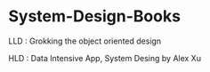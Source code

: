 # System-Design-Books

LLD : Grokking the object oriented design

HLD : Data Intensive App, System Desing by Alex Xu 
